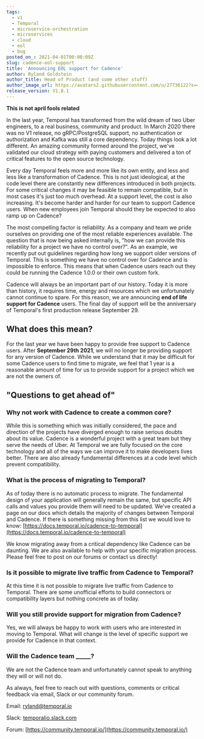 ```yaml
---
tags:
  - v1
  - Temporal
  - microservice-orchestration
  - microservices
  - cloud
  - eol
  - bug
posted_on_: 2021-04-01T00:00:09Z
slug: cadence-eol-support
title: 'Announcing EOL support for Cadence'
author: Ryland Goldstein
author_title: Head of Product (and some other stuff)
author_image_url: https://avatars2.githubusercontent.com/u/27736122?s=460&u=7b6a3e58ec7ed7157f23f51e91a2f4cd2028d606&v=4
release_version: V1.8.1
---
```


<!--truncate-->
**This is not april fools related** 

In the last year, Temporal has transformed from the wild dream of two Uber engineers, to a real business, community and product. In March 2020 there was no V1 release, no gRPC/PostgreSQL support, no authentication or authorization and Kafka was still a core dependency. Today things look a lot different. An amazing community formed around the project, we've validated our cloud strategy with paying customers and delivered a ton of critical features to the open source technology. 

Every day Temporal feels more and more like its own entity, and less and less like a transformation of Cadence. This is not just ideological, at the code level there are constantly new differences introduced in both projects. For some critical changes it may be feasible to remain compatible, but in most cases it's just too much overhead. At a support level, the cost is also increasing. It's become harder and harder for our team to support Cadence users. When new employees join Temporal should they be expected to also ramp up on Cadence?

The most compelling factor is reliability. As a company and team we pride ourselves on providing one of the most reliable experiences available. The question that is now being asked internally is, "how we can provide this reliability for a project we have no control over?". As an example, we recently put out guidelines regarding how long we support older versions of Temporal. This is something we have no control over for Cadence and is impossible to enforce. This means that when Cadence users reach out they could be running the Cadence 1.0.0 or their own custom fork. 

Cadence will always be an important part of our history. Today it is more than history, it requires time, energy and resources which we unfortunately cannot continue to spare. For this reason, we are announcing **end of life support for Cadence** users. The final day of support will be the anniversary of Temporal's first production release September 29. 

## What does this mean?

For the last year we have been happy to provide free support to Cadence users. After **September 29th 2021**, we will no longer be providing support for any version of Cadence. While we understand that it may be difficult for some Cadence users to find time to migrate, we feel that 1 year is a reasonable amount of time for us to provide support for a project which we are not the owners of.  

## "Questions to get ahead of"

### Why not work with Cadence to create a common core?

While this is something which was initially considered, the pace and direction of the projects have diverged enough to raise serious doubts about its value. Cadence is a wonderful project with a great team but they serve the needs of Uber. At Temporal we are fully focused on the core technology and all of the ways we can improve it to make developers lives better. There are also already fundamental differences at a code level which prevent compatibility. 

### What is the process of migrating to Temporal?

As of today there is no automatic process to migrate. The fundamental design of your application will generally remain the same, but specific API calls and values you provide them will need to be updated. We've created a page on our docs which details the majority of changes between Temporal and Cadence. If there is something missing from this list we would love to know: [https://docs.temporal.io/cadence-to-temporal](https://docs.temporal.io/cadence-to-temporal)

We know migrating away from a critical dependency like Cadence can be daunting. We are also available to help with your specific migration process. Please feel free to post on our forums or contact us directly!

### Is it possible to migrate live traffic from Cadence to Temporal?

At this time it is not possible to migrate live traffic from Cadence to Temporal. There are some unofficial efforts to build connectors or compatibility layers but nothing concrete as of today.

### Will you still provide support for migration from Cadence?

Yes, we will always be happy to work with users who are interested in moving to Temporal. What will change is the level of specific support we provide for Cadence in that context.  

### Will the Cadence team _____?

We are not the Cadence team and unfortunately cannot speak to anything they will or will not do.


As always, feel free to reach out with questions, comments or critical feedback via email, Slack or our community forum.

Email: [ryland@temporal.io](mailto:ryland@temporal.io)

Slack: [temporalio.slack.com](http://temporalio.slack.com/)

Forum: [https://community.temporal.io/](https://community.temporal.io/)
